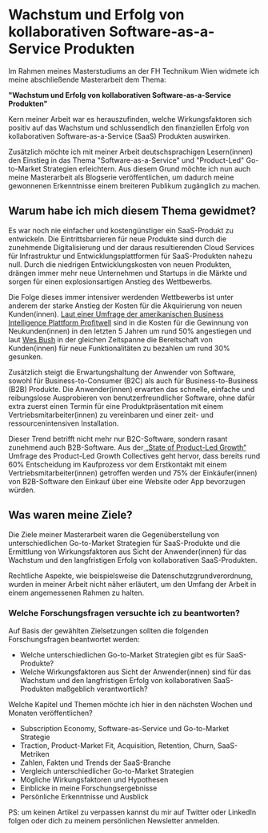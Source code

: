 # Wachstum und Erfolg von kollaborativen Software-as-a-Service Produkten

Im Rahmen meines Masterstudiums an der FH Technikum Wien widmete ich meine abschließende Masterarbeit dem Thema:

**"Wachstum und Erfolg von kollaborativen Software-as-a-Service Produkten"**

Kern meiner Arbeit war es herauszufinden, welche Wirkungsfaktoren sich positiv auf das Wachstum und schlussendlich den finanziellen Erfolg von kollaborativen Software-as-a-Service (SaaS) Produkten auswirken.

Zusätzlich möchte ich mit meiner Arbeit deutschsprachigen Lesern(innen) den Einstieg in das Thema "Software-as-a-Service" und "Product-Led" Go-to-Market Strategien erleichtern. Aus diesem Grund möchte ich nun auch meine Masterarbeit als Blogserie veröffentlichen, um dadurch meine gewonnenen Erkenntnisse einem breiteren Publikum zugänglich zu machen.

## Warum habe ich mich diesem Thema gewidmet?

Es war noch nie einfacher und kostengünstiger ein SaaS-Produkt zu entwickeln. Die Eintrittsbarrieren für neue Produkte sind durch die zunehmende Digitalisierung und der daraus resultierenden Cloud Services für Infrastruktur und Entwicklungsplattformen für SaaS-Produkten nahezu null. Durch die niedrigen Entwicklungskosten von neuen Produkten, drängen immer mehr neue Unternehmen und Startups in die Märkte und sorgen für einen explosionsartigen Anstieg des Wettbewerbs.

Die Folge dieses immer intensiver werdenden Wettbewerbs ist unter anderem der starke Anstieg der Kosten für die Akquirierung von neuen Kunden(innen). [Laut einer Umfrage der amerikanischen Business Intelligence Plattform Profitwell](https://www.profitwell.com/blog/content-marketing-customer-acquisition-cost) sind in die Kosten für die Gewinnung von Neukunden(innen) in den letzten 5 Jahren um rund 50% angestiegen und laut [Wes Bush](https://ca.linkedin.com/in/wesbush) in der gleichen Zeitspanne die Bereitschaft von Kunden(innen) für neue Funktionalitäten zu bezahlen um rund 30% gesunken.

Zusätzlich steigt die Erwartungshaltung der Anwender von Software, sowohl für Business-to-Consumer (B2C) als auch für Business-to-Business (B2B) Produkte. Die Anwender(innen) erwarten das schnelle, einfache und reibungslose Ausprobieren von benutzerfreundlicher Software, ohne dafür extra zuerst einen Termin für eine Produktpräsentation mit einem Vertriebsmitarbeiter(innen) zu vereinbaren und einer zeit- und ressourcenintensiven Installation.

Dieser Trend betrifft nicht mehr nur B2C-Software, sondern rasant zunehmend auch B2B-Software. Aus der[ „State of Product-Led Growth“](https://public.appcues.com/product-led-growth-collective/data+reports/PLGC-State-of-Product-Led-Growth-2019.pdf) Umfrage des Product-Led Growth Collectives geht hervor, dass bereits rund 60% Entscheidung im Kaufprozess vor dem Erstkontakt mit einem Vertriebsmitarbeiter(innen) getroffen werden und 75% der Einkäufer(innen) von B2B-Software den Einkauf über eine Website oder App bevorzugen würden.

## Was waren meine Ziele?

Die Ziele meiner Masterarbeit waren die Gegenüberstellung von unterschiedlichen Go-to-Market Strategien für SaaS-Produkte und die Ermittlung von Wirkungsfaktoren aus Sicht der Anwender(innen) für das Wachstum und den langfristigen Erfolg von kollaborativen SaaS-Produkten.

Rechtliche Aspekte, wie beispielsweise die Datenschutzgrundverordnung, wurden in meiner Arbeit nicht näher erläutert, um den Umfang der Arbeit in einem angemessenen Rahmen zu halten.

### Welche Forschungsfragen versuchte ich zu beantworten?

Auf Basis der gewählten Zielsetzungen sollten die folgenden Forschungsfragen beantwortet werden:

- Welche unterschiedlichen Go-to-Market Strategien gibt es für SaaS-Produkte?
- Welche Wirkungsfaktoren aus Sicht der Anwender(innen) sind für das Wachstum und den langfristigen Erfolg von kollaborativen SaaS-Produkten maßgeblich verantwortlich?

Welche Kapitel und Themen möchte ich hier in den nächsten Wochen und Monaten veröffentlichen?

- Subscription Economy, Software-as-Service und Go-to-Market Strategie
- Traction, Product-Market Fit, Acquisition, Retention, Churn, SaaS-Metriken
- Zahlen, Fakten und Trends der SaaS-Branche
- Vergleich unterschiedlicher Go-to-Market Strategien
- Mögliche Wirkungsfaktoren und Hypothesen
- Einblicke in meine Forschungsergebnisse
- Persönliche Erkenntnisse und Ausblick

PS: um keinen Artikel zu verpassen kannst du mir auf Twitter oder LinkedIn folgen oder dich zu meinem persönlichen Newsletter anmelden.
